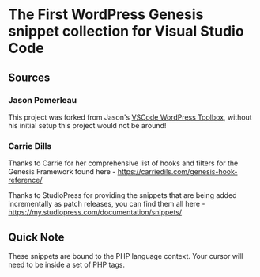 # The First WordPress Genesis snippet collection for Visual Studio Code

## Sources

### Jason Pomerleau
This project was forked from Jason's [VSCode WordPress Toolbox](https://github.com/jason-pomerleau/vscode-wordpress-toolbox), without his initial setup this project would not be around!

### Carrie Dills
Thanks to Carrie for her comprehensive list of hooks and filters for the Genesis Framework found here - https://carriedils.com/genesis-hook-reference/

Thanks to StudioPress for providing the snippets that are being added incrementally as patch releases, you can find them all here - https://my.studiopress.com/documentation/snippets/

## Quick Note

These snippets are bound to the PHP language context. Your cursor will need to be inside a set of PHP tags.
